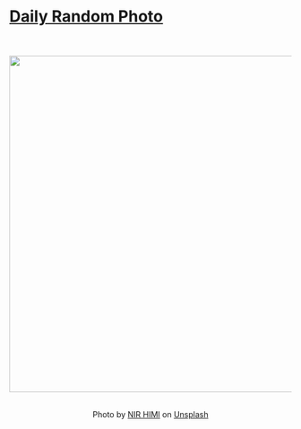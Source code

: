 # [Daily Random Photo](https://www.dailyrandomphoto.com/)

<div align="center">
  <br>
  <br>
  <a href="https://www.dailyrandomphoto.com/p/2025/2025-03-20/"><img src="https://images.unsplash.com/photo-1734760444698-ce341bfd1636?crop=entropy&cs=tinysrgb&fit=max&fm=jpg&ixid=M3w3NzUwOHwwfDF8cmFuZG9tfHx8fHx8fHx8MTc0MjQzMTMxN3w&ixlib=rb-4.0.3&q=80&w=1080" width="600px"></a>
  <br>
  <br>
  <p class="has-text-grey">Photo by <a href="https://unsplash.com/@nirhimi?utm_source=Daily%20Random%20Photo&amp;utm_medium=referral" target="_blank" rel="noopener noreferrer">NIR HIMI</a> on <a href="https://unsplash.com/photos/a-person-standing-in-the-middle-of-a-canyon-RnsEVxqJlE8?utm_source=Daily%20Random%20Photo&amp;utm_medium=referral" target="_blank" rel="noopener noreferrer">Unsplash</a></p>
</div>
